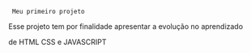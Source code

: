      Meu primeiro projeto

Esse projeto tem por finalidade apresentar a evolução no aprendizado

de HTML CSS e JAVASCRIPT

